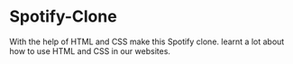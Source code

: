 # Spotify-Clone
With the help of HTML and CSS  make this Spotify clone. learnt a lot about how to use HTML and CSS in our websites.
